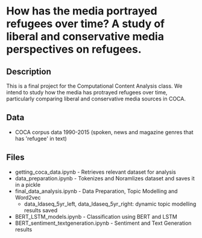 # How has the media portrayed refugees over time? A study of liberal and conservative media perspectives on refugees.

## Description
This is a final project for the Computational Content Analysis class. We intend to study how the media has protrayed refugees over time, particularly comparing liberal and conservative media sources in COCA.

## Data
* COCA corpus data 1990-2015 (spoken, news and magazine genres that has 'refugee' in text)

## Files
* getting_coca_data.ipynb - Retrieves relevant dataset for analysis
* data_preparation.ipynb - Tokenizes and Noramlizes dataset and saves it in a pickle
* final_data_analysis.ipynb - Data Preparation, Topic Modelling and Word2vec 
  * data_ldaseq_5yr_left, data_ldaseq_5yr_right: dynamic topic modelling results saved
* BERT_LSTM_models.ipynb - Classification using BERT and LSTM
* BERT_sentiment_textgeneration.ipynb - Sentiment and Text Generation results



